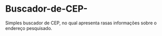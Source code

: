 # Buscador-de-CEP-
Simples buscador de CEP, no qual apresenta rasas informações sobre o endereço pesquisado.
